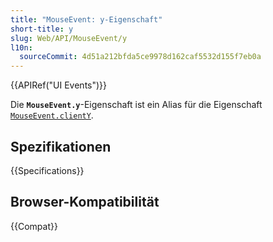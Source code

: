 ```yaml
---
title: "MouseEvent: y-Eigenschaft"
short-title: y
slug: Web/API/MouseEvent/y
l10n:
  sourceCommit: 4d51a212bfda5ce9978d162caf5532d155f7eb0a
---
```


{{APIRef("UI Events")}}

Die **`MouseEvent.y`**-Eigenschaft ist ein Alias für die Eigenschaft [`MouseEvent.clientY`](/de/docs/Web/API/MouseEvent/clientY).

## Spezifikationen

{{Specifications}}

## Browser-Kompatibilität

{{Compat}}
